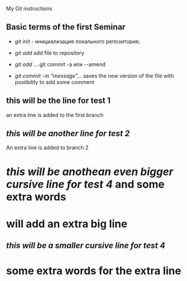  My Git instructions

## Basic terms of the first Seminar

* *git init* - инициализация локального репозитория;

* *git add* add file to repository

* *git add* ....git commit -a или --amend

* *git commit -m “message”...* saves the new version of the file with posiibility to add some comment
## this will be the line for test 1

an extra line is added to the first branch
## *this will be another  line for test 2*

An extra line is added to branch 2
#  *this will be anothean even bigger cursive line for test 4* and some extra words

# will add an extra big line
##  *this will be a smaller cursive line for test 4*

# some extra words for the extra line 